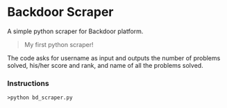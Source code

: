 # Backdoor Scraper
A simple python scraper for Backdoor platform.
>My first python scraper!

The code asks for username as input and outputs the number of problems solved, his/her score and rank, and name of all the problems solved.

### Instructions
```>python bd_scraper.py```
